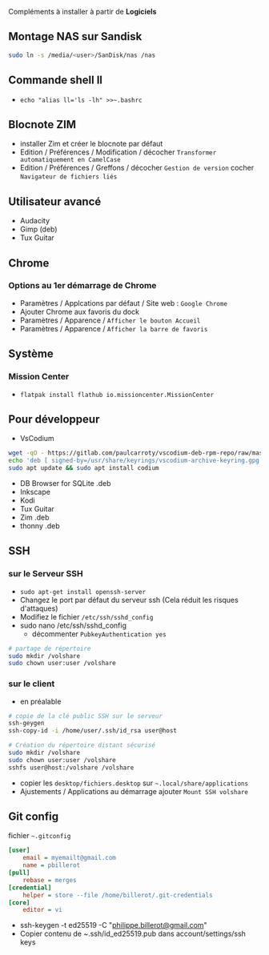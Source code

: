 
Compléments à installer à partir de **Logiciels**

## Montage NAS sur Sandisk
```bash
sudo ln -s /media/<user>/SanDisk/nas /nas
```

## Commande shell ll
- `echo "alias ll='ls -lh" >>~.bashrc`

## Blocnote ZIM
- installer Zim et créer le blocnote par défaut
- Edition / Préférences / Modification / décocher `Transformer automatiquement en CamelCase`
- Edition / Préférences / Greffons / décocher `Gestion de version` cocher `Navigateur de fichiers liés`

## Utilisateur avancé
- Audacity
- Gimp (deb)
- Tux Guitar

## Chrome
### Options au 1er démarrage de Chrome
- Paramètres / Applcations par défaut / Site web : `Google Chrome`
- Ajouter Chrome aux favoris du dock
- Paramètres / Apparence / `Afficher le bouton Accueil`
- Paramètres / Apparence / `Afficher la barre de favoris`

## Système
### Mission Center
- `flatpak install flathub io.missioncenter.MissionCenter`

## Pour développeur

- VsCodium
```bash
wget -qO - https://gitlab.com/paulcarroty/vscodium-deb-rpm-repo/raw/master/pub.gpg'' | gpg --dearmor | sudo dd of=/usr/share/keyrings/vscodium-archive-keyring.gpg''
echo 'deb [ signed-by=/usr/share/keyrings/vscodium-archive-keyring.gpg ] https://paulcarroty.gitlab.io/vscodium-deb-rpm-repo/debs vscodium main' | sudo tee /etc/apt/sources.list.d/vscodium.list
sudo apt update && sudo apt install codium
```

- DB Browser for SQLite .deb
- Inkscape
- Kodi
- Tux Guitar
- Zim .deb
- thonny .deb

## SSH
### sur le Serveur SSH
- `sudo apt-get install openssh-server`
- Changez le port par défaut du serveur ssh
    (Cela réduit les risques d'attaques)
- Modifiez le fichier `/etc/ssh/sshd_config`
- sudo nano /etc/ssh/sshd_config
    - décommenter `PubkeyAuthentication yes`

```bash
# partage de répertoire
sudo mkdir /volshare
sudo chown user:user /volshare
```

### sur le client
- en préalable
```bash
# copie de la clé public SSH sur le serveur
ssh-geygen
ssh-copy-id -i /home/user/.ssh/id_rsa user@host
```
```bash
# Création du répertoire distant sécurisé
sudo mkdir /volshare
sudo chown user:user /volshare
sshfs user@host:/volshare /volshare
```
- copier les `desktop/fichiers.desktop` sur `~.local/share/applications`
- Ajustements / Applications au démarrage ajouter `Mount SSH volshare`

## Git config
fichier `~.gitconfig`
```ini
[user]
	email = myemailt@gmail.com
	name = pbillerot
[pull]
	rebase = merges
[credential]
	helper = store --file /home/billerot/.git-credentials
[core]
	editor = vi
```
- ssh-keygen -t ed25519 -C "philippe.billerot@gmail.com"
- Copier contenu de ~.ssh/id_ed25519.pub dans account/settings/ssh keys
